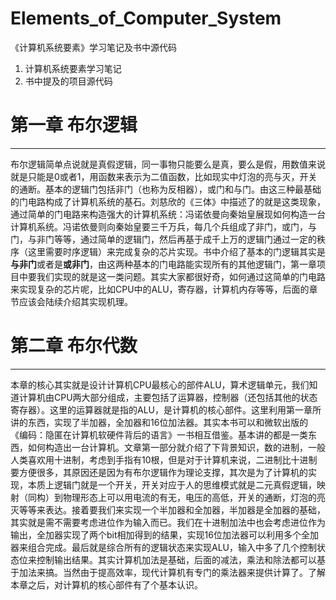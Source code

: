 # Elements_of_Computer_System
《计算机系统要素》学习笔记及书中源代码

1. 计算机系统要素学习笔记
2. 书中提及的项目源代码

# 第一章 布尔逻辑
----------------

布尔逻辑简单点说就是真假逻辑，同一事物只能要么是真，要么是假，用数值来说就是只能是0或者1，用函数来表示为二值函数，比如现实中灯泡的亮与灭，开关的通断。基本的逻辑门包括非门（也称为反相器），或门和与门。由这三种最基础的门电路构成了计算机系统的基石。刘慈欣的《三体》中描述了的就是这类现象，通过简单的门电路来构造强大的计算机系统：冯诺依曼向秦始皇展现如何构造一台计算机系统。冯诺依曼则向秦始皇要三千万兵，每几个兵组成了非门，或门，与门，与非门等等，通过简单的逻辑门，然后再基于成千上万的逻辑门通过一定的秩序（这里需要时序逻辑）来完成复杂的芯片实现。书中介绍了基本的门逻辑其实是**与非门**或者是**或非门**，由这两种基本的门电路能实现所有的其他逻辑门，第一章项目中要我们实现的就是这一类问题。其实大家都很好奇，如何通过这简单的门电路来实现复杂的芯片呢，比如CPU中的ALU，寄存器，计算机内存等等，后面的章节应该会陆续介绍其实现机理。

# 第二章 布尔代数
----------------

本章的核心其实就是设计计算机CPU最核心的部件ALU，算术逻辑单元，我们知道计算机由CPU两大部分组成，主要包括了运算器，控制器（还包括其他的状态寄存器）。这里的运算器就是指的ALU，是计算机的核心部件。这里利用第一章所讲的东西，实现了半加器，全加器和16位加法器。其实本书可以和微软出版的《编码：隐匿在计算机软硬件背后的语言》一书相互借鉴。基本讲的都是一类东西，如何构造出一台计算机。文章第一部分就介绍了下背景知识，数的进制，一般人类喜欢用十进制，考虑到手指有10根，但是对于计算机来说，二进制比十进制要方便很多，其原因还是因为有布尔逻辑作为理论支撑，其次是为了计算机的实现，本质上逻辑门就是一个开关，开关对应于人的思维模式就是二元真假逻辑，映射（同构）到物理形态上可以用电流的有无，电压的高低，开关的通断，灯泡的亮灭等等来表达。接着要我们来实现一个半加器和全加器，半加器是全加器的基础，其实就是需不需要考虑进位作为输入而已。我们在十进制加法中也会考虑进位作为输出，全加器实现了两个bit相加得到的结果，实现16位加法器可以利用多个全加器来组合完成。最后就是综合所有的逻辑状态来实现ALU，输入中多了几个控制状态位来控制输出结果。其实计算机加法是基础，后面的减法，乘法和除法都可以基于加法来搞。当然由于提高效率，现代计算机有专门的乘法器来提供计算了。了解本章之后，对计算机的核心部件有了个基本认识。